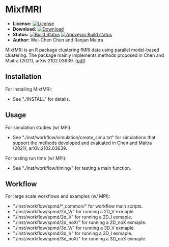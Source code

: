 # MixfMRI

* **License:** [![License](http://img.shields.io/badge/license-MPL%202-orange.svg?style=flat)](https://www.mozilla.org/MPL/2.0/)
* **Download:** [![Download](http://cranlogs.r-pkg.org/badges/MixfMRI)](https://cran.r-project.org/package=MixfMRI)
* **Status:** [![Build Status](https://travis-ci.org/snoweye/MixfMRI.png)](https://travis-ci.org/snoweye/MixfMRI) [![Appveyor Build status](https://ci.appveyor.com/api/projects/status/32r7s2skrgm9ubva?svg=true)](https://ci.appveyor.com/project/snoweye/MixfMRI)
* **Author:** Wei-Chen Chen and Ranjan Maitra


MixfMRI is an R package clustering fMRI data using parallel model-based
clustering. The package mainly implements methods proposed in
Chen and Maitra (2021), arXiv:2102.03639. ([pdf](https://arxiv.org/pdf/2102.03639))

## Installation

For installing MixfMRI:
* See "./INSTALL" for details.

## Usage

For simulation studies (w/ MPI):
* See "./inst/workflow/simulation/create_simu.txt" for simulations
  that support the methods developed and evaluated
  in Chen and Maitra (2021), arXiv:2102.03639.

For testing run time (w/ MPI):
* See "./inst/workflow/timing/" for testing a main function.

## Workflow

For large scale workflows and examples (w/ MPI):
* "./inst/workflow/spmd/*_common/" for workflow main scripts.
* "./inst/workflow/spmd/2d_V/" for running a 2D_V exmaple.
* "./inst/workflow/spmd/2d_I/" for running a 2D_I exmaple.
* "./inst/workflow/spmd/2d_noX/" for running a 2D_noX exmaple.
* "./inst/workflow/spmd/3d_V/" for running a 3D_V exmaple.
* "./inst/workflow/spmd/3d_I/" for running a 3D_I exmaple.
* "./inst/workflow/spmd/3d_noX/" for running a 3D_noX exmaple.

